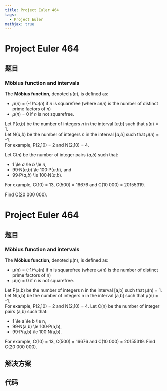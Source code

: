 ```yaml
---
title: Project Euler 464
tags:
  - Project Euler
mathjax: true
---
```

<escape><!-- more --></escape>
    
# Project Euler 464
## 题目
### Möbius function and intervals


The <b>Möbius function</b>, denoted <var>μ</var>(<var>n</var>), is defined as:
<ul><li><var>μ</var>(<var>n</var>) = (-1)^<var>ω</var>(<var>n</var>) if <var>n</var> is squarefree (where <var>ω</var>(<var>n</var>) is the number of distinct prime factors of <var>n</var>)</li>
<li><var>μ</var>(<var>n</var>) = 0 if <var>n</var> is not squarefree.</li>
</ul>
Let P(<var>a</var>,<var>b</var>) be the number of integers <var>n</var> in the interval [<var>a</var>,<var>b</var>] such that <var>μ</var>(<var>n</var>) = 1.<br />
Let N(<var>a</var>,<var>b</var>) be the number of integers <var>n</var> in the interval [<var>a</var>,<var>b</var>] such that <var>μ</var>(<var>n</var>) = -1.<br />
For example, P(2,10) = 2 and N(2,10) = 4.



Let C(<var>n</var>) be the number of integer pairs (<var>a</var>,<var>b</var>) such that:
<ul><li> 1 \le <var>a</var> \le <var>b</var> \le <var>n</var>,</li>
<li> 99·N(<var>a</var>,<var>b</var>) \le 100·P(<var>a</var>,<var>b</var>), and</li>
<li> 99·P(<var>a</var>,<var>b</var>) \le 100·N(<var>a</var>,<var>b</var>).</li>
</ul>
For example, C(10) = 13, C(500) = 16676 and C(10 000) = 20155319.



Find C(20 000 000).




# Project Euler 464
## 题目
### Möbius function and intervals

The **Möbius function**, denoted μ(n), is defined as:
<ul>
<li>μ(n) = (-1)^ω(n) if n is squarefree (where ω(n) is the number of distinct prime factors of n)</li>
<li>μ(n) = 0 if n is not squarefree.</li>
</ul>
Let P(a,b) be the number of integers n in the interval [a,b] such that μ(n) = 1.<br>Let N(a,b) be the number of integers n in the interval [a,b] such that μ(n) = -1.<br>For example, P(2,10) = 2 and N(2,10) = 4.
Let C(n) be the number of integer pairs (a,b) such that:
<ul>
<li>1&nbsp;\le&nbsp;a&nbsp;\le&nbsp;b&nbsp;\le&nbsp;n,</li>
<li>99·N(a,b)&nbsp;\le&nbsp;100·P(a,b),</li>
<li>99·P(a,b)&nbsp;\le&nbsp;100·N(a,b).</li>
</ul>
For example, C(10)&nbsp;=&nbsp;13, C(500)&nbsp;=&nbsp;16676 and C(10&nbsp;000)&nbsp;=&nbsp;20155319.
Find C(20&nbsp;000&nbsp;000).


## 解决方案


## 代码


